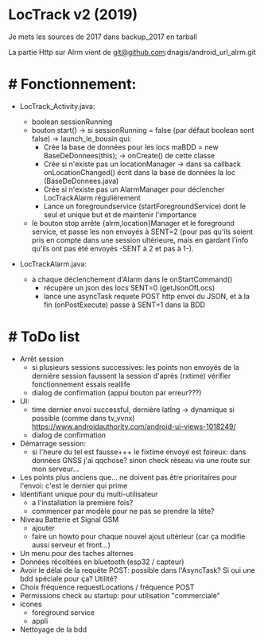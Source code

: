 # LocTrack v2 (2019)

Je mets les sources de 2017 dans backup_2017 en tarball

La partie Http sur Alrm vient de git@github.com:dnagis/android_url_alrm.git

# # Fonctionnement:

* LocTrack_Activity.java:
	- boolean sessionRunning
	- bouton start() -> si sessionRunning = false (par défaut boolean sont false) -> launch_le_bousin qui:
		- Crée la base de données pour les locs maBDD = new BaseDeDonnees(this); -> onCreate() de cette classe
		- Crée si n'existe pas un locationManager -> dans sa callback onLocationChanged() écrit dans la base de données la loc (BaseDeDonnees.java)
		- Crée si n'existe pas un AlarmManager pour déclencher LocTrackAlarm régulièrement
		- Lance un foregroundservice (startForegroundService) dont le seul et unique but et de maintenir l'importance
	- le bouton stop arrête {alrm,location}Manager et le foreground service, et passe les non envoyés à SENT=2 (pour pas qu'ils soient
	pris en compte dans une session ultérieure, mais en gardant l'info qu'ils ont pas été envoyés -SENT à 2 et pas à 1-).
	
* LocTrackAlarm.java: 
	- à chaque déclenchement d'Alarm dans le onStartCommand() 
		- récupère un json des locs SENT=0 (getJsonOfLocs)
		- lance une asyncTask requete POST http envoi du JSON, et à la fin (onPostExecute) passe à SENT=1 dans la BDD

# # ToDo list

* Arrêt session
	- si plusieurs sessions successives: les points non envoyés de la dernière session faussent la session d'après (rxtime)
	vérifier fonctionnement essais reallife
	- dialog de confirmation (appui bouton par erreur???)
* UI: 
	- time dernier envoi successful, dernière latlng -> dynamique si possible (comme dans tv_vvnx) https://www.androidauthority.com/android-ui-views-1018249/
	- dialog de confirmation
* Démarrage session: 	
	- si l'heure du tel est fausse+++ le fixtime envoyé est foireux: dans données GNSS j'ai qqchose? sinon check réseau via une route
	sur mon serveur...
* Les points plus anciens que... ne doivent pas être prioritaires pour l'envoi: c'est le dernier qui prime	
* Identifiant unique pour du multi-utilisateur
	- a l'installation la première fois?
	- commencer par modèle pour ne pas se prendre la tête?
* Niveau Batterie et Signal GSM
	- ajouter
	- faire un howto pour chaque nouvel ajout ultérieur (car ça modifie aussi serveur et front...)
* Un menu pour des taches alternes
* Données récoltées en bluetooth (esp32 / capteur)
* Avoir le délai de la requête POST: possible dans l'AsyncTask? Si oui une bdd spéciale pour ça? Utilité?
* Choix fréquence requestLocations / fréquence POST
* Permissions check au startup: pour utilisation "commerciale"
* icones
	- foreground service
	- appli
* Nettoyage de la bdd
